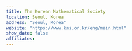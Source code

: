 ```yaml
---
title: The Korean Mathematical Society
location: Seoul, Korea
address: "Seoul, Korea"
website: "https://www.kms.or.kr/eng/main.html"
show_date: false
affiliates:
---
```

